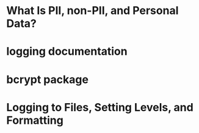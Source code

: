 # What Is PII, non-PII, and Personal Data?
# logging documentation
# bcrypt package
# Logging to Files, Setting Levels, and Formatting 
